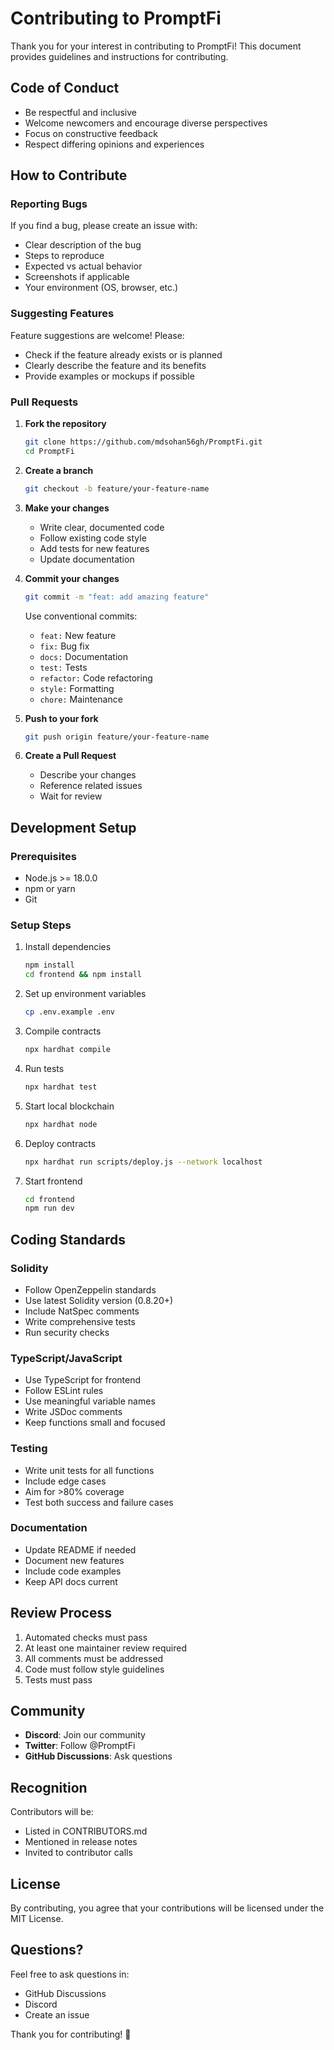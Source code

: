 # Contributing to PromptFi

Thank you for your interest in contributing to PromptFi! This document provides guidelines and instructions for contributing.

## Code of Conduct

- Be respectful and inclusive
- Welcome newcomers and encourage diverse perspectives
- Focus on constructive feedback
- Respect differing opinions and experiences

## How to Contribute

### Reporting Bugs

If you find a bug, please create an issue with:
- Clear description of the bug
- Steps to reproduce
- Expected vs actual behavior
- Screenshots if applicable
- Your environment (OS, browser, etc.)

### Suggesting Features

Feature suggestions are welcome! Please:
- Check if the feature already exists or is planned
- Clearly describe the feature and its benefits
- Provide examples or mockups if possible

### Pull Requests

1. **Fork the repository**
   ```bash
   git clone https://github.com/mdsohan56gh/PromptFi.git
   cd PromptFi
   ```

2. **Create a branch**
   ```bash
   git checkout -b feature/your-feature-name
   ```

3. **Make your changes**
   - Write clear, documented code
   - Follow existing code style
   - Add tests for new features
   - Update documentation

4. **Commit your changes**
   ```bash
   git commit -m "feat: add amazing feature"
   ```

   Use conventional commits:
   - `feat:` New feature
   - `fix:` Bug fix
   - `docs:` Documentation
   - `test:` Tests
   - `refactor:` Code refactoring
   - `style:` Formatting
   - `chore:` Maintenance

5. **Push to your fork**
   ```bash
   git push origin feature/your-feature-name
   ```

6. **Create a Pull Request**
   - Describe your changes
   - Reference related issues
   - Wait for review

## Development Setup

### Prerequisites
- Node.js >= 18.0.0
- npm or yarn
- Git

### Setup Steps

1. Install dependencies
   ```bash
   npm install
   cd frontend && npm install
   ```

2. Set up environment variables
   ```bash
   cp .env.example .env
   ```

3. Compile contracts
   ```bash
   npx hardhat compile
   ```

4. Run tests
   ```bash
   npx hardhat test
   ```

5. Start local blockchain
   ```bash
   npx hardhat node
   ```

6. Deploy contracts
   ```bash
   npx hardhat run scripts/deploy.js --network localhost
   ```

7. Start frontend
   ```bash
   cd frontend
   npm run dev
   ```

## Coding Standards

### Solidity
- Follow OpenZeppelin standards
- Use latest Solidity version (0.8.20+)
- Include NatSpec comments
- Write comprehensive tests
- Run security checks

### TypeScript/JavaScript
- Use TypeScript for frontend
- Follow ESLint rules
- Use meaningful variable names
- Write JSDoc comments
- Keep functions small and focused

### Testing
- Write unit tests for all functions
- Include edge cases
- Aim for >80% coverage
- Test both success and failure cases

### Documentation
- Update README if needed
- Document new features
- Include code examples
- Keep API docs current

## Review Process

1. Automated checks must pass
2. At least one maintainer review required
3. All comments must be addressed
4. Code must follow style guidelines
5. Tests must pass

## Community

- **Discord**: Join our community
- **Twitter**: Follow @PromptFi
- **GitHub Discussions**: Ask questions

## Recognition

Contributors will be:
- Listed in CONTRIBUTORS.md
- Mentioned in release notes
- Invited to contributor calls

## License

By contributing, you agree that your contributions will be licensed under the MIT License.

## Questions?

Feel free to ask questions in:
- GitHub Discussions
- Discord
- Create an issue

Thank you for contributing! 🎉

